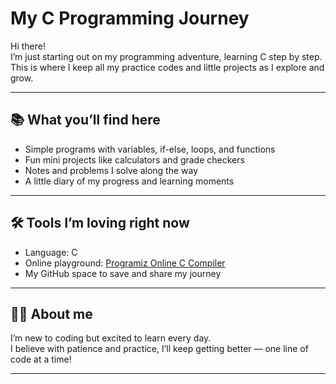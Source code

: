 #  My C Programming Journey

Hi there!  
I’m just starting out on my programming adventure, learning C step by step. This is where I keep all my practice codes and little projects as I explore and grow.

---

## 📚 What you’ll find here

- Simple programs with variables, if-else, loops, and functions  
- Fun mini projects like calculators and grade checkers  
- Notes and problems I solve along the way  
- A little diary of my progress and learning moments

---

## 🛠 Tools I’m loving right now

- Language: C  
- Online playground: [Programiz Online C Compiler](https://www.programiz.com/c-programming/online-compiler/)  
- My GitHub space to save and share my journey

---

## 👩‍💻 About me

I’m new to coding but excited to learn every day.  
I believe with patience and practice, I’ll keep getting better — one line of code at a time!

---


